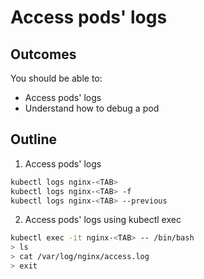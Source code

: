# Access pods' logs

## Outcomes

You should be able to:
- Access pods' logs
- Understand how to debug a pod

## Outline

1. Access pods' logs

```bash
kubectl logs nginx-<TAB>
kubectl logs nginx-<TAB> -f
kubectl logs nginx-<TAB> --previous
```

2. Access pods' logs using kubectl exec

```bash
kubectl exec -it nginx-<TAB> -- /bin/bash
> ls
> cat /var/log/nginx/access.log
> exit
```
